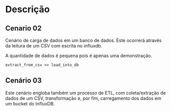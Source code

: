 # Descrição

## Cenario 02

Cenário de carga de dados em um banco de dados. Este ocorrerá através da leitura de um CSV com escrita no influxdb.

A quantidade de dados é pequena pois é apenas uma demonstração.

    extract_from_csv >> load_into_db

## Cenário 03

Este cenário engloba também um processo de ETL, com coleta/extração de dados de um CSV, transformação e, por fim, carregamento dos dados em um bucket do InfluxDB.
